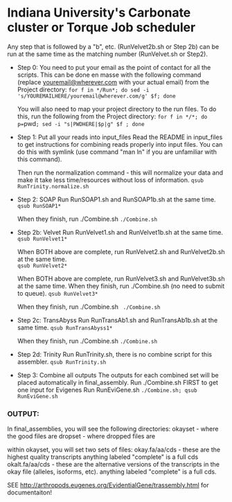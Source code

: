 # Indiana University's Carbonate cluster or Torque Job scheduler #

Any step that is followed by a "b", etc. (RunVelvet2b.sh or Step 2b) can be run at the same time as the matching number (RunVelvet.sh or Step2).

- Step 0: You need to put your email as the point of contact for all the scripts.  This can be done en masse with the following command   (replace youremail@wherever.com with your actual email) from the Project directory:
  `for f in */Run*; do sed -i 's/YOUREMAILHERE/youremail@wherever.com/g' $f; done`

  You will also need to map your project directory to the run files.  To do this, run the following from the Project directory:
  `for f in */*; do p=`pwd`; sed -i "s|PWDHERE|$p|g" $f ; done`

- Step 1:
  Put all your reads into input_files
  Read the README in input_files to get instructions for combining reads properly into input files.
  You can do this with symlink (use command "man ln" if you are unfamiliar with this command).

  Then run the normalization command - this will normalize your data and make it take less time/resources without loss of information.
  `qsub RunTrinity.normalize.sh`

- Step 2: SOAP
  Run RunSOAP1.sh and RunSOAP1b.sh at the same time.
  `qsub RunSOAP1*`

  When they finish, run ./Combine.sh
  `./Combine.sh`

- Step 2b: Velvet
  Run RunVelvet1.sh and RunVelvet1b.sh at the same time.  
  `qsub RunVelvet1*`

  When BOTH above are complete, run RunVelvet2.sh and RunVelvet2b.sh at the same time.  
  `qsub RunVelvet2*`

  When BOTH above are complete, run RunVelvet3.sh and RunVelvet3b.sh at the same time.  When they finish, run ./Combine.sh (no need to     submit to queue).
  `qsub RunVelvet3*`

  When they finish, run ./Combine.sh
` ./Combine.sh`

- Step 2c: TransAbyss
  Run RunTransAb1.sh and RunTransAb1b.sh at the same time.
  `qsub RunTransAbyss1*`

  When they finish, run ./Combine.sh
  `./Combine.sh`

- Step 2d: Trinity
  Run RunTrinity.sh, there is no combine script for this assembler.
  `qsub RunTrinity.sh`

- Step 3: Combine all outputs
  The outputs for each combined set will be placed automatically in final_assembly.
  Run ./Combine.sh FIRST to get one input for Evigenes
  Run RunEviGene.sh 
  `./Combine.sh; qsub RunEviGene.sh`

### OUTPUT: ###
In final_assemblies, you will see the following directories:
	okayset - where the good files are
	dropset - where dropped files are

within okayset, you will set two sets of files:
	okay.fa/aa/cds - these are the highest quality transcripts
		anything labeled "complete" is a full cds 
	okalt.fa/aa/cds - these are the alternative versions of the transcripts in the okay file (alleles, isoforms, etc).
		anything labeled "complete" is a full cds.

SEE http://arthropods.eugenes.org/EvidentialGene/trassembly.html for documentaiton!

